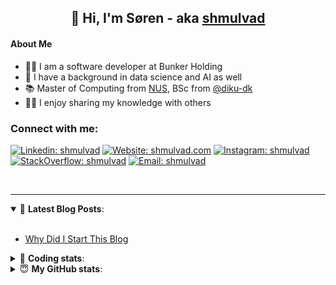 <h2 align="center">
	👋 Hi, I'm Søren - aka <a href="https://shmulvad.com">shmulvad</a>
</h2>

#### About Me
- 👨‍💻 I am a software developer at Bunker Holding
- 🤖 I have a background in data science and AI as well
- 📚 Master of Computing from [NUS], BSc from [@diku-dk]
- 👨‍🏫 I enjoy sharing my knowledge with others

### Connect with me:

[![Linkedin: shmulvad](https://img.shields.io/badge/shmulvad-blue?style=flat&logo=Linkedin&logoColor=white)][linkedin]
[![Website: shmulvad.com](https://img.shields.io/badge/shmulvad.com-47CCCC?&style=flat&logo=Google-Chrome&logoColor=white)][website]
[![Instagram: shmulvad](https://img.shields.io/badge/-@shmulvad-purple?style=flat&logo=Instagram&logoColor=white)][instagram]
[![StackOverflow: shmulvad](https://img.shields.io/badge/shmulvad-FE7A16?style=flat&logo=stack-overflow&logoColor=white)][stackOverflow]
[![Email: shmulvad](https://img.shields.io/badge/shmulvad-D14836?style=flat&logo=gmail&logoColor=white)][mail]

<br />

---

<details open>
 <summary>📕 <b>Latest Blog Posts</b>: </summary>

<br>

<!-- BLOG-POST-LIST:START -->
- [Why Did I Start This Blog](https://shmulvad.com/blog/why-did-start-this-blog)
<!-- BLOG-POST-LIST:END -->

</details>

<!-- --- -->

<details>
 <summary>🤖 <b>Coding stats</b>: </summary>

<br>

NOTE: Doesn't track coding at work.

<!--START_SECTION:waka-->
![Code Time](http://img.shields.io/badge/Code%20Time-2%2C988%20hrs%2041%20mins-blue)

**I'm an Early 🐤** 

```text
🌞 Morning                1813 commits        ███████░░░░░░░░░░░░░░░░░░   27.34 % 
🌆 Daytime                2755 commits        ██████████░░░░░░░░░░░░░░░   41.55 % 
🌃 Evening                1458 commits        █████░░░░░░░░░░░░░░░░░░░░   21.99 % 
🌙 Night                  605 commits         ██░░░░░░░░░░░░░░░░░░░░░░░   09.12 % 
```


📊 **This Week I Spent My Time On** 

```text
💬 Programming Languages: 
Python                   9 hrs 32 mins       ██████████████████░░░░░░░   71.21 % 
Other                    2 hrs               ████░░░░░░░░░░░░░░░░░░░░░   14.95 % 
HTML                     31 mins             █░░░░░░░░░░░░░░░░░░░░░░░░   03.93 % 
Text                     15 mins             ░░░░░░░░░░░░░░░░░░░░░░░░░   01.97 % 
YAML                     15 mins             ░░░░░░░░░░░░░░░░░░░░░░░░░   01.94 % 

🔥 Editors: 
VS Code                  11 hrs 7 mins       █████████████████████░░░░   82.99 % 
Zsh                      1 hr 59 mins        ████░░░░░░░░░░░░░░░░░░░░░   14.84 % 
Sublime Text             17 mins             █░░░░░░░░░░░░░░░░░░░░░░░░   02.17 % 

🐱‍💻 Projects: 
km24-core                13 hrs 7 mins       ████████████████████████░   97.82 % 
Unknown Project          17 mins             █░░░░░░░░░░░░░░░░░░░░░░░░   02.17 % 
company-scrapers         0 secs              ░░░░░░░░░░░░░░░░░░░░░░░░░   00.01 % 
```


 Last Updated on 28/12/2024 18:47:26 UTC
<!--END_SECTION:waka-->

</details>

<!-- --- -->

<details>
 <summary>😇 <b>My GitHub stats</b>: </summary>

<br>

<img align="left" alt="shmulvad's Github Stats" src="https://github-readme-stats.vercel.app/api?username=shmulvad&show_icons=true&hide_border=true" />

</details>



[website]: https://shmulvad.com
[linkedin]: https://linkedin.com/in/shmulvad
[instagram]: https://instagram.com/shmulvad
[stackOverflow]: https://stackoverflow.com/users/9248793/shmulvad
[mail]: mailto:shmulvad@gmail.com
[@diku-dk]: https://github.com/diku-dk
[github]: https://github.com/shmulvad
[NUS]: https://www.nus.edu.sg
